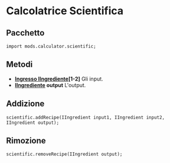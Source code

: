 # Calcolatrice Scientifica

## Pacchetto
```zenscript
import mods.calculator.scientific;
```

## Metodi

- **[Ingresso IIngrediente](/Vanilla/Variable_Types/IIngredient/)[1-2]** Gli input.
- **[IIngrediente](/Vanilla/Variable_Types/IIngredient/) output** L'output.

## Addizione
```zenscript
scientific.addRecipe(IIngredient input1, IIngredient input2, IIngredient output);
```

## Rimozione
```zenscript
scientific.removeRecipe(IIngredient output);
```
